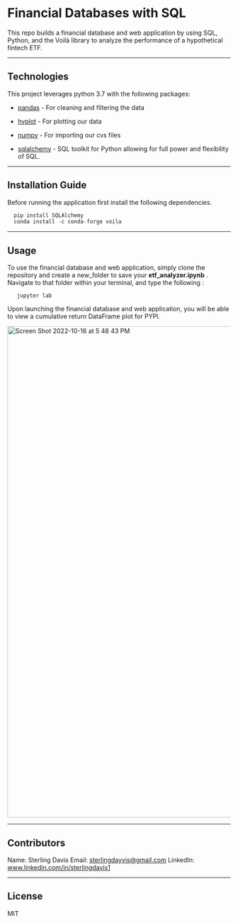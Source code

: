 # Financial Databases with SQL

This repo builds a financial database and web application by using SQL, Python, and the Voilà library to analyze the performance of a hypothetical fintech ETF.

---

## Technologies

This project leverages python 3.7 with the following packages:

* [pandas](https://github.com/pandas-dev/pandas) - For cleaning and filtering the data

* [hvplot](https://github.com/holoviz/hvplot) - For plotting our data 

* [numpy](https://github.com/jaraco/path) - For importing our cvs files 

* [sqlalchemy](https://github.com/sqlalchemy/sqlalchemy) - SQL toolkit for Python allowing for full power and flexibility of SQL.


---

## Installation Guide

Before running the application first install the following dependencies.

```python
  pip install SQLAlchemy
  conda install -c conda-forge voila
```

---

## Usage

To use the financial database and web application, simply clone the repository and create a new_folder to save your **etf_analyzer.ipynb** . Navigate to that folder within your terminal, and type the following :

```new_folder
   jupyter lab 
```

Upon launching the financial database and web application, you will be able to view a cumulative return DataFrame plot for PYPl.

<img width="1109" alt="Screen Shot 2022-10-16 at 5 48 43 PM" src="https://user-images.githubusercontent.com/105071493/196067980-a3166901-0b1b-471a-8cf7-b80b7fa90022.png">


---

## Contributors

Name: Sterling Davis 
Email: sterlingdayvis@gmail.com
LinkedIn: www.linkedin.com/in/sterlingdavis1

---

## License

MIT




